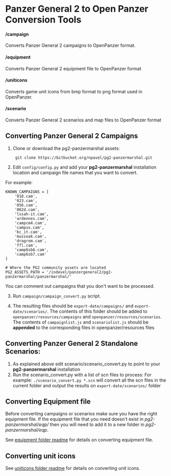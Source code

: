# Panzer General 2 to Open Panzer Conversion Tools
#### /campaign
Converts Panzer General 2 campaigns to OpenPanzer format.
#### /equipment
Converts Panzer General 2 equipment file to OpenPanzer format
#### /uniticons 
Converts game unit icons from bmp format to png format used in OpenPanzer. 
#### /scenario
Converts Panzer General 2 scenarios and map files to OpenPanzer format

## Converting Panzer General 2 Campaigns

1. Clone or download the pg2-panzermarshal assets:

        git clone https://bitbucket.org/npavel/pg2-panzermarshal.git
         
2. Edit ```config/config.py``` and add your **pg2-panzermarshal** installation location and campaign file names that you want to convert. 

For example:
```
KNOWN_CAMPAIGNS = [
    '018.cam',
    '023.cam',
    '056.cam',
    '062d.cam',
    'lssah-it.cam',
    'ardennes.cam',
    'campcm4.cam',
    'campus.cam',
    'bc_it.cam',
    'mussoak.cam',
    'dragrom.cam',
    'ffl.cam',
    'camp6sb6.cam',
    'camp6sb7.cam'
]

# Where the PG2 community assets are located
PG2_ASSETS_PATH = '/indevel/panzergeneral2/pg2-panzermarshal/panzermarshal/'
```

You can comment out campaigns that you don't want to be processed.

3. Run ```campaign/campaign_convert.py``` script.

4. The resulting files should be ```export-date/campaigns/``` and ```export-date/scenarios/```. 
The contents of this folder should be added to ```openpanzer/resources/campaigns``` and ```openpanzer/resources/scenarios```. 
The contents of ```campaignlist.js``` and ```scenariolist.js``` should be **appended** to the corresponding files in openpanzer/resources files


## Converting Panzer General 2 Standalone Scenarios:
1. As explained above edit scenario/scenario_convert.py to point to your **pg2-panzermarshal** installation
2. Run the scenario_convert.py with a list of scn files to process: For example:
```./scenario_convert.py *.scn``` will convert all the scn files in the current folder and output the results on ```export-date/scenarios/``` folder


## Converting Equipment file
Before converting campaigns or scenarios make sure you have the right equipment file. 
If the equipment file that you need doesn't exist in _pg2-panzermarshal/eqp/_ then you 
will need to add it to a new folder in _pg2-panzermarshal/eqp_. 
 
See [equipment folder readme](equipment/README.md) for details on converting equipment file.

## Converting unit icons

See [uniticons folder readme](uniticons/README.md) for details on converting unit icons. 